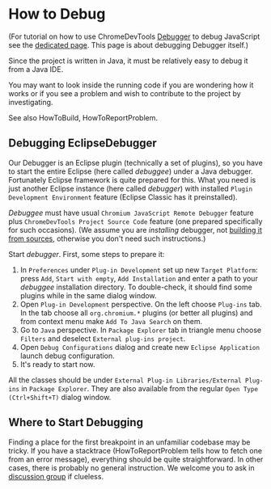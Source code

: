 # How to Debug #

(For tutorial on how to use ChromeDevTools [Debugger](EclipseDebugger.md) to debug JavaScript see the [dedicated page](DebuggerTutorial.md). This page is about debugging Debugger itself.)

Since the project is written in Java, it must be relatively easy to debug it from a Java IDE.

You may want to look inside the running code if you are wondering how it works or if you see a problem and wish to contribute to the project by investigating.

See also HowToBuild, HowToReportProblem.

## Debugging EclipseDebugger ##
Our Debugger is an Eclipse plugin (technically a set of plugins), so you have to start the entire Eclipse (here called _debuggee_) under a Java debugger. Fortunately Eclipse framework is quite prepared for this. What you need is just another Eclipse instance (here called _debugger_) with installed `Plugin Development Environment` feature (Eclipse Classic has it preinstalled).

_Debuggee_ must have usual `Chromium JavaScript Remote Debugger` feature plus `ChromeDevTools Project Source Code` feature (one prepared specifically for such occasions). (We assume you are _installing_ debugger, not [building it from sources](HowToBuild.md), otherwise you don't need such instructions.)

Start _debugger_. First, some steps to prepare it:

  1. In `Preferences` under `Plug-in Development` set up new `Target Platform`: press `Add`, `Start with empty`, `Add Installation` and enter a path to your _debuggee_ installation directory. To double-check, it should find some plugins while in the same dialog window.
  1. Open `Plug-in Development` perspective. On the left choose `Plug-ins` tab. In the tab choose all `org.chromium.*` plugins (or better all plugins) and from context menu make `Add To Java Search` on them.
  1. Go to `Java` perspective. In `Package Explorer` tab in triangle menu choose `Filters` and deselect `External plug-ins project`.
  1. Open `Debug Configurations` dialog and create new `Eclipse Application` launch debug configuration.
  1. It's ready to start now.

All the classes should be under `External Plug-in Libraries/External Plug-ins` in `Package Explorer`. They are also available from the regular `Open Type (Ctrl+Shift+T)` dialog window.

## Where to Start Debugging ##
Finding a place for the first breakpoint in an unfamiliar codebase may be tricky. If you have a stacktrace (HowToReportProblem tells how to fetch one from an error message), everything should be quite straightforward. In other cases, there is probably no general instruction. We welcome you to ask in [discussion group](http://groups.google.com/group/chromedevtools-dev) if clueless.